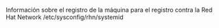 Información sobre el registro de la máquina para el registro contra la Red Hat Network
/etc/sysconfig/rhn/systemid
